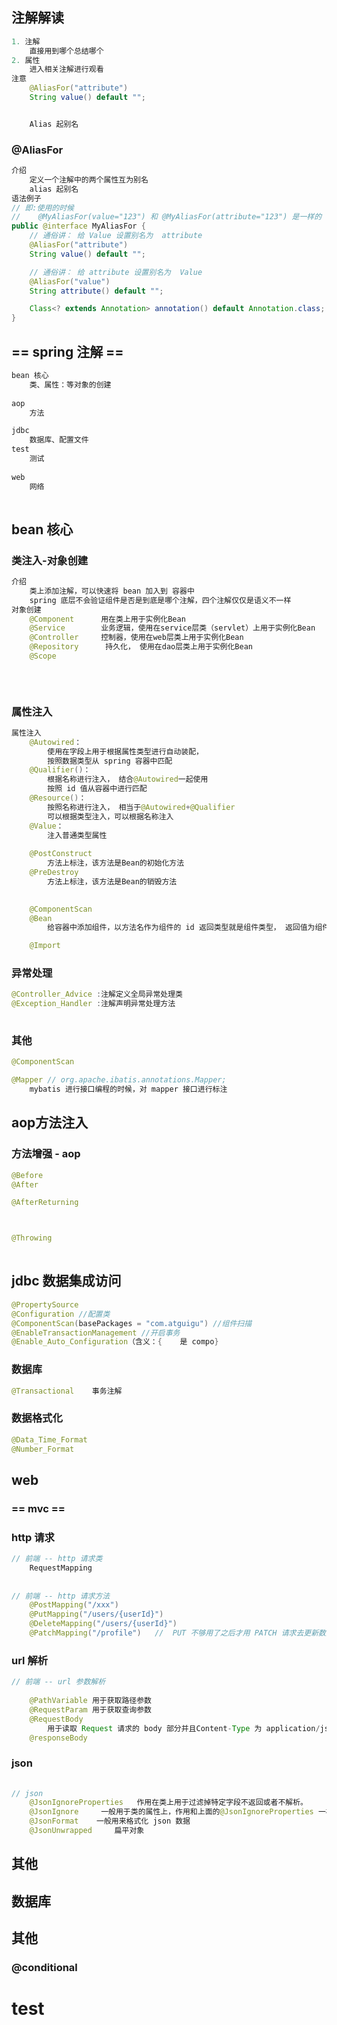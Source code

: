 ## 注解解读

```java
1. 注解
    直接用到哪个总结哪个
2. 属性
    进入相关注解进行观看
注意
    @AliasFor("attribute")
    String value() default "";


    Alias 起别名
```



### @AliasFor

```java
介绍
    定义一个注解中的两个属性互为别名
	alias 起别名
语法例子
// 即:使用的时候
//    @MyAliasFor(value="123") 和 @MyAliasFor(attribute="123") 是一样的
public @interface MyAliasFor {
    // 通俗讲： 给 Value 设置别名为  attribute
    @AliasFor("attribute") 
    String value() default "";

    // 通俗讲： 给 attribute 设置别名为  Value
    @AliasFor("value")
    String attribute() default "";

    Class<? extends Annotation> annotation() default Annotation.class;
}
```



## == spring 注解 ==

```java
bean 核心
    类、属性：等对象的创建
    
aop
    方法    

jdbc
    数据库、配置文件
test
    测试    
    
web
    网络
        
```



##  bean 核心



### 类注入-对象创建

```java
介绍
    类上添加注解，可以快速将 bean 加入到 容器中
    spring 底层不会验证组件是否是到底是哪个注解，四个注解仅仅是语义不一样
对象创建
	@Component		用在类上用于实例化Bean
    @Service		业务逻辑，使用在service层类（servlet）上用于实例化Bean
    @Controller		控制器，使用在web层类上用于实例化Bean
    @Repository      持久化， 使用在dao层类上用于实例化Bean
    @Scope	
    
    
   
```



### 属性注入

```java
属性注入
    @Autowired：
        使用在字段上用于根据属性类型进行自动装配，
        按照数据类型从 spring 容器中匹配
    @Qualifier()：
        根据名称进行注入， 结合@Autowired一起使用
        按照 id 值从容器中进行匹配
    @Resource()： 
        按照名称进行注入， 相当于@Autowired+@Qualifier 
        可以根据类型注入，可以根据名称注入   
    @Value：  
        注入普通类型属性 
		
    @PostConstruct	 
    	方法上标注，该方法是Bean的初始化方法
    @PreDestroy		 
    	方法上标注，该方法是Bean的销毁方法
    

    @ComponentScan
    @Bean
    	给容器中添加组件，以方法名作为组件的 id 返回类型就是组件类型， 返回值为组件在容器中的实例

    @Import
```





### 异常处理

```java
@Controller_Advice :注解定义全局异常处理类
@Exception_Handler :注解声明异常处理方法        
  
```



### 其他

```java
@ComponentScan

@Mapper // org.apache.ibatis.annotations.Mapper;
	mybatis 进行接口编程的时候，对 mapper 接口进行标注        
```



##  aop方法注入

### 方法增强 - aop

```java
@Before
@After

@AfterReturning



@Throwing
   

```



## jdbc 数据集成访问

```java
@PropertySource	
@Configuration //配置类
@ComponentScan(basePackages = "com.atguigu") //组件扫描
@EnableTransactionManagement //开启事务
@Enable_Auto_Configuration（含义：{    是 compo}  
```



### 数据库

```java
@Transactional    事务注解
```

### 数据格式化

```java
@Data_Time_Format
@Number_Format
```



## web 

###  == mvc == 

### http 请求

```java
// 前端 -- http 请求类
	RequestMapping
        
        
// 前端 -- http 请求方法        
    @PostMapping("/xxx")     
    @PutMapping("/users/{userId}")
    @DeleteMapping("/users/{userId}")
    @PatchMapping("/profile")   //  PUT 不够用了之后才用 PATCH 请求去更新数据。  

```

### url 解析

```java
// 前端 -- url 参数解析
 
	@PathVariable 用于获取路径参数
    @RequestParam 用于获取查询参数
    @RequestBody  
        用于读取 Request 请求的 body 部分并且Content-Type 为 application/json 格式的数据
    @responseBody 
```

### json

```java
        
// json 
    @JsonIgnoreProperties 	作用在类上用于过滤掉特定字段不返回或者不解析。
    @JsonIgnore     一般用于类的属性上，作用和上面的@JsonIgnoreProperties 一样   
    @JsonFormat    一般用来格式化 json 数据       
    @JsonUnwrapped     扁平对象           

```





## 其他





## 数据库



## 其他

### @conditional









#  test



